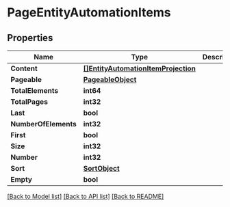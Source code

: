# PageEntityAutomationItems

## Properties

Name | Type | Description | Notes
------------ | ------------- | ------------- | -------------
**Content** | [**[]EntityAutomationItemProjection**](EntityAutomationItemProjection) |  | [optional] 
**Pageable** | [**PageableObject**](PageableObject) |  | [optional] 
**TotalElements** | **int64** |  | 
**TotalPages** | **int32** |  | 
**Last** | **bool** |  | [optional] 
**NumberOfElements** | **int32** |  | [optional] 
**First** | **bool** |  | [optional] 
**Size** | **int32** |  | [optional] 
**Number** | **int32** |  | [optional] 
**Sort** | [**SortObject**](SortObject) |  | [optional] 
**Empty** | **bool** |  | [optional] 

[[Back to Model list]](../README#documentation-for-models) [[Back to API list]](../README#documentation-for-api-endpoints) [[Back to README]](../README)


